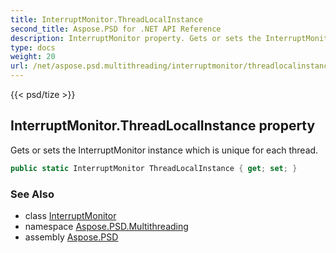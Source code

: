 ```yaml
---
title: InterruptMonitor.ThreadLocalInstance
second_title: Aspose.PSD for .NET API Reference
description: InterruptMonitor property. Gets or sets the InterruptMonitor instance which is unique for each thread
type: docs
weight: 20
url: /net/aspose.psd.multithreading/interruptmonitor/threadlocalinstance/
---
```

{{< psd/tize >}}
## InterruptMonitor.ThreadLocalInstance property

Gets or sets the InterruptMonitor instance which is unique for each thread.

```csharp
public static InterruptMonitor ThreadLocalInstance { get; set; }
```

### See Also

* class [InterruptMonitor](../)
* namespace [Aspose.PSD.Multithreading](../../interruptmonitor/)
* assembly [Aspose.PSD](../../../)


